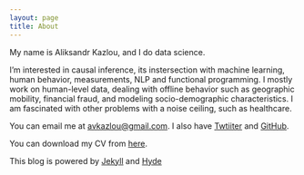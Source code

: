 ```yaml
---
layout: page
title: About
---
```


My name is Aliksandr Kazlou, and I do data science.

I’m interested in causal inference, its instersection with machine learning, human behavior, measurements, NLP and functional programming. I mostly work on human-level data, dealing with offline behavior such as geographic mobility, financial fraud, and modeling socio-demographic characteristics. I am fascinated with other problems with a noise ceiling, such as healthcare.

You can email me at [avkazlou@gmail.com](avkazlou@gmail.com). I also have [Twtiiter](https://twitter.com/unfriendlydata) and [GitHub](https://github.com/aliaksandrkazlou).

You can download my CV from [here](/assets/Aliaksandr_Kazlou_CV.pdf).

This blog is powered by [Jekyll](http://jekyllrb.com) and [Hyde](http://hyde.getpoole.com)
